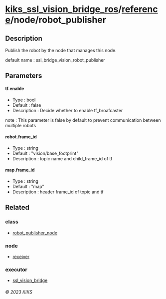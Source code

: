 # [kiks_ssl_vision_bridge_ros](../../../README.md)/[reference](../index.md)/node/robot_publisher

## Description
Publish the robot by the node that manages this node.

default name : ssl_bridge_vision_robot_publisher

## Parameters

#### tf.enable
- Type : bool
- Default : false
- Description : Decide whether to enable tf_broafcaster

note : This parameter is false by default to prevent communication between multiple robots

#### robot.frame_id
- Type : string
- Default : "vision/base_footprint"
- Description : topic name and child_frame_id of tf

#### map.frame_id
- Type : string
- Default : "map"
- Description : header frame_id of topic and tf

## Related

### class
- [robot_publisher_node](../class/robot_publisher_node.md)

### node
- [receiver](receiver.md)

### executor
- [ssl_vision_bridge](../executor/ssl_vision_bridge.md)

###### &copy; 2023 KIKS